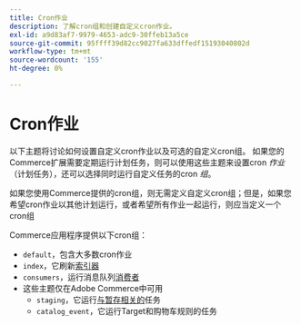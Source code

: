 ```yaml
---
title: Cron作业
description: 了解cron组和创建自定义cron作业。
exl-id: a9d83af7-9979-4653-adc9-30ffeb13a5ce
source-git-commit: 95ffff39d82cc9027fa633dffedf15193040802d
workflow-type: tm+mt
source-wordcount: '155'
ht-degree: 0%

---
```


# Cron作业

以下主题将讨论如何设置自定义cron作业以及可选的自定义cron组。 如果您的Commerce扩展需要定期运行计划任务，则可以使用这些主题来设置cron _作业_（计划任务），还可以选择同时运行自定义任务的cron _组_。

如果您使用Commerce提供的cron组，则无需定义自定义cron组；但是，如果您希望cron作业以其他计划运行，或者希望所有作业一起运行，则应当定义一个cron组

Commerce应用程序提供以下cron组：

- `default`，包含大多数cron作业
- `index`，它刷新[索引器](../cli/manage-indexers.md)
- `consumers`，运行消息队列[消费者](../cli/start-message-queues.md)
- 这些主题仅在Adobe Commerce中可用
   - `staging`，它运行[与暂存相关的](https://docs.magento.com/user-guide/cms/content-staging.html)任务
   - `catalog_event`，它运行Target和购物车规则的任务
